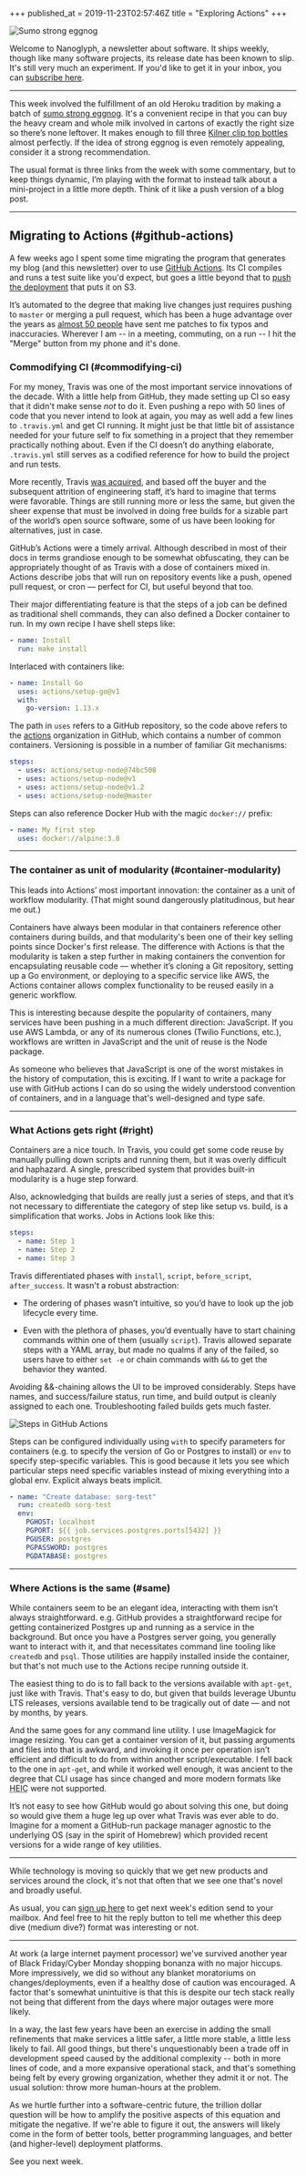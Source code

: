 +++
published_at = 2019-11-23T02:57:46Z
title = "Exploring Actions"
+++

![Sumo strong eggnog](/assets/images/nanoglyphs/005-actions/eggnog@2x.jpg)

Welcome to Nanoglyph, a newsletter about software. It ships weekly, though like many software projects, its release date has been known to slip. It's still very much an experiment. If you'd like to get it in your inbox, you can [subscribe here](https://nanoglyph-signup.herokuapp.com).

---

This week involved the fulfillment of an old Heroku tradition by making a batch of [sumo strong eggnog](https://github.com/seaofclouds/sumostrong/blob/master/views/eggnog.md). It's a convenient recipe in that you can buy the heavy cream and whole milk involved in cartons of exactly the right size so there’s none leftover. It makes enough to fill three [Kilner clip top bottles](https://www.amazon.com/Kilner-Square-Clip-Bottle-34-Fl/dp/B005N984I8/) almost perfectly. If the idea of strong eggnog is even remotely appealing, consider it a strong recommendation.

The usual format is three links from the week with some commentary, but to keep things dynamic, I’m playing with the format to instead talk about a mini-project in a little more depth. Think of it like a push version of a blog post.

---

## Migrating to Actions (#github-actions)

A few weeks ago I spent some time migrating the program that generates my blog (and this newsletter) over to use [GitHub Actions](https://github.com/features/actions). Its CI compiles and runs a test suite like you'd expect, but goes a little beyond that to [push the deployment](/aws-intrinsic-static) that puts it on S3.

It’s automated to the degree that making live changes just requires pushing to `master` or merging a pull request, which has been a huge advantage over the years as [almost 50 people](https://github.com/brandur/sorg/graphs/contributors) have sent me patches to fix typos and inaccuracies. Wherever I am -- in a meeting, commuting, on a run -- I hit the "Merge" button from my phone and it's done.

### Commodifying CI (#commodifying-ci)

For my money, Travis was one of the most important service innovations of the decade. With a little help from GitHub, they made setting up CI so easy that it didn't make sense _not_ to do it. Even pushing a repo with 50 lines of code that you never intend to look at again, you may as well add a few lines to `.travis.yml` and get CI running. It might just be that little bit of assistance needed for your future self to fix something in a project that they remember practically nothing about. Even if the CI doesn’t do anything elaborate, `.travis.yml` still serves as a codified reference for how to build the project and run tests.

More recently, Travis [was acquired](https://news.ycombinator.com/item?id=18978251), and based off the buyer and the subsequent attrition of engineering staff, it’s hard to imagine that terms were favorable. Things are still running more or less the same, but given the sheer expense that must be involved in doing free builds for a sizable part of the world’s open source software, some of us have been looking for alternatives, just in case.

GitHub’s Actions were a timely arrival. Although described in most of their docs in terms grandiose enough to be somewhat obfuscating, they can be appropriately thought of as Travis with a dose of containers mixed in. Actions describe jobs that will run on repository events like a push, opened pull request, or cron — perfect for CI, but useful beyond that too.

Their major differentiating feature is that the steps of a job can be defined as traditional shell commands, they can also defined a Docker container to run. In my own recipe I have shell steps like:

``` yml
- name: Install
  run: make install
```

Interlaced with containers like:

``` yml
- name: Install Go
  uses: actions/setup-go@v1
  with:
    go-version: 1.13.x
```

The path in `uses` refers to a GitHub repository, so the code above refers to the [actions](https://github.com/actions) organization in GitHub, which contains a number of common containers. Versioning is possible in a number of familiar Git mechanisms:

``` yml
steps:    
  - uses: actions/setup-node@74bc508
  - uses: actions/setup-node@v1
  - uses: actions/setup-node@v1.2
  - uses: actions/setup-node@master
```

Steps can also reference Docker Hub with the magic `docker://` prefix:

``` yml
- name: My first step
  uses: docker://alpine:3.8
```

---

### The container as unit of modularity (#container-modularity)

This leads into Actions’ most important innovation: the container as a unit of workflow modularity. (That might sound dangerously platitudinous, but hear me out.)

Containers have always been modular in that containers reference other containers during builds, and that modularity's been one of their key selling points since Docker's first release. The difference with Actions is that the modularity is taken a step further in making containers the convention for encapsulating reusable code — whether it’s cloning a Git repository, setting up a Go environment, or deploying to a specific service like AWS, the Actions container allows complex functionality to be reused easily in a generic workflow.

This is interesting because despite the popularity of containers, many services have been pushing in a much different direction: JavaScript. If you use AWS Lambda, or any of its numerous clones (Twilio Functions, etc.), workflows are written in JavaScript and the unit of reuse is the Node package.

As someone who believes that JavaScript is one of the worst mistakes in the history of computation, this is exciting. If I want to write a package for use with GitHub actions I can do so using the widely understood convention of containers, and in a language that's well-designed and type safe.

---

### What Actions gets right (#right)

Containers are a nice touch. In Travis, you could get some code reuse by manually pulling down scripts and running them, but it was overly difficult and haphazard. A single, prescribed system that provides built-in modularity is a huge step forward.

Also, acknowledging that builds are really just a series of steps, and that it’s not necessary to differentiate the category of step like setup vs. build, is a simplification that works. Jobs in Actions look like this:

``` yml
steps:
  - name: Step 1
  - name: Step 2
  - name: Step 3
```

Travis differentiated phases with `install`, `script`, `before_script`, `after_success`. It wasn't a robust abstraction:

* The ordering of phases wasn’t intuitive, so you’d have to look up the job lifecycle every time.

* Even with the plethora of phases, you’d eventually have to start chaining commands within one of them (usually `script`). Travis allowed separate steps with a YAML array, but made no qualms if any of the failed, so users have to either `set -e` or chain commands with `&&` to get the behavior they wanted.

Avoiding &&-chaining allows the UI to be improved considerably. Steps have names, and success/failure status, run time, and build output is cleanly assigned to each one. Troubleshooting failed builds gets much faster.

![Steps in GitHub Actions](/assets/images/nanoglyphs/005-actions/steps@2x.png)

Steps can be configured individually using `with` to specify parameters for containers (e.g. to specify the version of Go or Postgres to install) or `env` to specify step-specific variables. This is good because it lets you see which particular steps need specific variables instead of mixing everything into a global env. Explicit always beats implicit.

``` yml
- name: "Create database: sorg-test"
  run: createdb sorg-test
  env:
    PGHOST: localhost
    PGPORT: ${{ job.services.postgres.ports[5432] }}
    PGUSER: postgres
    PGPASSWORD: postgres
    PGDATABASE: postgres
```

---

### Where Actions is the same (#same)

While containers seem to be an elegant idea, interacting with them isn’t always straightforward. e.g. GitHub provides a straightforward recipe for getting containerized Postgres up and running as a service in the background. But once you have a Postgres server going, you generally want to interact with it, and that necessitates command line tooling like `createdb` and `psql`. Those utilities are happily installed inside the container, but that's not much use to the Actions recipe running outside it.

The easiest thing to do is to fall back to the versions available with `apt-get`, just like with Travis. That's easy to do, but given that builds leverage Ubuntu LTS releases, versions available tend to be tragically out of date — and not by months, by years.

And the same goes for any command line utility. I use ImageMagick for image resizing. You can get a container version of it, but passing arguments and files into that is awkward, and invoking it once per operation isn’t efficient and difficult to do from within another script/executable. I fell back to the one in `apt-get`, and while it worked well enough, it was ancient to the degree that CLI usage has since changed and more modern formats like <acronym title="High Efficiency Image Coding">HEIC</acronym> were not supported.

It’s not easy to see how GitHub would go about solving this one, but doing so would give them a huge leg up over what Travis was ever able to do. Imagine for a moment a GitHub-run package manager agnostic to the underlying OS (say in the spirit of Homebrew) which provided recent versions for a wide range of key utilities.

---

While technology is moving so quickly that we get new products and services around the clock, it's not that often that we see one that's novel and broadly useful.

As usual, you can [sign up here](https://nanoglyph-signup.herokuapp.com) to get next week's edition send to your mailbox. And feel free to hit the reply button to tell me whether this deep dive (medium dive?) format was interesting or not.

---

At work (a large internet payment processor) we've survived another year of Black Friday/Cyber Monday shopping bonanza  with no major hiccups. More impressively, we did so without any blanket moratoriums on changes/deployments, even if a healthy dose of caution was encouraged. A factor that's somewhat unintuitive is that this is despite our tech stack really not being that different from the days where major outages were more likely.

In a way, the last few years have been an exercise in adding the small refinements that make services a little safer, a little more stable, a little less likely to fail. All good things, but there's unquestionably been a trade off in development speed caused by the additional complexity -- both in more lines of code, and a more expansive operational stack, and that's something being felt by every growing organization, whether they admit it or not. The usual solution: throw more human-hours at the problem.

As we hurtle further into a software-centric future, the trillion dollar question will be how to amplify the positive aspects of this equation and mitigate the negative. If we're able to figure it out, the answers will likely come in the form of better tools, better programming languages, and better (and higher-level) deployment platforms.

See you next week.
